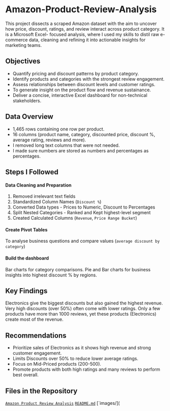 # Amazon-Product-Review-Analysis
This project dissects a scraped Amazon dataset with the aim to uncover how price, discount, ratings, and review interact across product category. It is a Microsoft Excel- focused analysis, where I used my skills to distil raw e-commerce data, cleaning and refining it into actionable insights for marketing teams. 
## Objectives
- Quantify pricing and discount patterns by product category.
- Identify products and categories with the strongest review engagement.
- Assess relationships between discount levels and customer ratings.
- To generate insight on the product flow and revenue sustainance.
- Deliver a concise, interactive Excel dashboard for non-technical stakeholders.
## Data Overview
- 1,465 rows containing one row per product.
- 16 columns (product name, category, discounted price, discount %, average rating, reviews and more).
- I removed long text columns that were not needed.
- I made sure numbers are stored as numbers and percentages as percentages.
## Steps I Followed
#### Data Cleaning and Preparation
1. Removed irrelevant text fields
2. Standardized Column Names (`Discount %`)
3. Converted Data types - Prices to Numeric, Discount to Percentages
4. Split Nested Categories - Ranked and Kept highest-level segment
5. Created Calculated Columns (`Revenue`, `Price Range Bucket`)
#### Create Pivot Tables
To analyse business questions and compare values (`average discount by category`)
#### Build the dashboard
Bar charts for category comparisons. Pie and Bar charts for business insights into highest discount % by regions.
## Key Findings
Electronics give the biggest discounts but also gained the highest revenue.
Very high discounts (over 50%) often come with lower ratings.
Only a few products have more than 1000 reviews, yet these products (Electronics) create most of the revenue.
## Recommendations
- Prioritize sales of Electronics as it shows high revenue and strong customer engagement.
- Limits Discounts over 50% to reduce lower average ratings.
- Focus on Mid-Priced products (200-500).
- Promote products with both high ratings and many reviews to perform best overall.
## Files in the Repository
[`Amazon Product Review Analysis`](Amazon_Product_Review_Analysis.xlsx)
[`README.md`](README.md)
[`images/](

